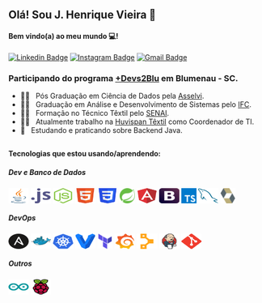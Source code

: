 ## Olá! Sou J. Henrique Vieira 👋
#### Bem vindo(a) ao meu mundo 💻!

 [![Linkedin Badge](https://img.shields.io/badge/-JulianoVieira-6633cc?-LinkedIn-blue?style=flat-square&logo=Linkedin&logoColor=white&link=https://www.linkedin.com/in/juliano-h-vieira/)](https://www.linkedin.com/in/juliano-h-vieira/) 
 [![Instagram Badge](https://img.shields.io/badge/-Jucabnu-blue?style=flat-square&logo=Instagram&logoColor=white&link=https://www.instagram.com/jucabnu/)](https://www.instagram.com/jucabnu/) 
[![Gmail Badge](https://img.shields.io/badge/-julianovieira.bc@gmail.com-6633cc?style=flat-square&logo=Gmail&logoColor=white&link=mailto:julianovieira.bc@gmail.com)](mailto:nandodevs@gmail.com)

### Participando do programa [+Devs2Blu](https://devs2blu.com.br/) em Blumenau - SC.

- 👨‍🎓  &nbsp; Pós Graduação em Ciência de Dados pela [Asselvi](https://portal.uniasselvi.com.br/). 
- 👨‍🎓  &nbsp; Graduação em Análise e Desenvolvimento de Sistemas pelo [IFC](https://ifc.edu.br/).
- 👨‍🎓  &nbsp; Formação no Técnico Têxtil pelo [SENAI](https://sc.senai.br/).
- 👨‍💻 &nbsp; Atualmente trabalho na [Huvispan Têxtil](http://huvispan.com.br/) como Coordenador de TI.
- 📖 &nbsp; Estudando e praticando sobre Backend Java.

##

<div style="display: inline_block">
  <h4>Tecnologias que estou usando/aprendendo:</h4>
  
  <h5>Dev e Banco de Dados</h5>
 
   <img align="center" alt="Java" height="30" width="40" src="https://github.com/jucabnu/jucabnu/blob/main/java-icon.svg">
   <img align="center" alt="Javascript" height="30" width="40" src="https://github.com/jucabnu/jucabnu/blob/main/javascript-icon.svg">
   <img align="center" alt="NodeJs" height="30" width="40" src="https://github.com/jucabnu/jucabnu/blob/main/nodejs-icon.svg">   
   <img align="center" alt="Html5" height="30" width="40" src="https://github.com/jucabnu/jucabnu/blob/main/w3_html5-icon.svg">
   <img align="center" alt="Css3" height="30" width="40" src="https://github.com/jucabnu/jucabnu/blob/main/w3_css-icon.svg">
   <img align="center" alt="Spring" height="30" width="30" src="https://github.com/jucabnu/jucabnu/blob/main/springio-icon.svg">
   <img align="center" alt="Angular" height="30" width="40" src="https://github.com/jucabnu/jucabnu/blob/main/angular-icon.svg"> 
   <img align="center" alt="Bootstrap" height="30" width="40" src="https://github.com/jucabnu/jucabnu/blob/main/getbootstrap-icon.svg">
 <img align="center" alt="TypeScript" height="30" width="30" src="https://github.com/jucabnu/jucabnu/blob/main/typescriptlang-icon.svg">
 <img align="center" alt="Mysql" height="30" width="40" src="https://github.com/jucabnu/jucabnu/blob/main/mysql-icon.svg">
 <img align="center" alt="Hibernate" height="30" width="30" src="https://github.com/jucabnu/jucabnu/blob/main/hibernate-icon.svg">
 
  <h5>DevOps</h5>
 
   <img align="center" alt="Ansible" height="30" width="40" src="https://github.com/jucabnu/jucabnu/blob/main/ansible-icon.svg">
   <img align="center" alt="Docker" height="30" width="40" src="https://github.com/jucabnu/jucabnu/blob/main/docker-icon.svg">
   <img align="center" alt="Kubernetes" height="30" width="40" src="https://github.com/jucabnu/jucabnu/blob/main/kubernetes-icon.svg"> 
   <img align="center" alt="Vagrant" height="30" width="40" src="https://github.com/jucabnu/jucabnu/blob/main/vagrantup-icon.svg">
   <img align="center" alt="Terraform" height="30" width="30" src="https://github.com/jucabnu/jucabnu/blob/main/terraformio-icon.svg">
   <img align="center" alt="Grafana" height="30" width="40" src="https://github.com/jucabnu/jucabnu/blob/main/grafana-icon.svg">
   <img align="center" alt="Puppet" height="30" width="40" src="https://github.com/jucabnu/jucabnu/blob/main/puppet-icon.svg">
   <img align="center" alt="Jenkins" height="30" width="40" src="https://github.com/jucabnu/jucabnu/blob/main/jenkins-icon.svg">
   <img align="center" alt="Git" height="30" width="40" src="https://github.com/jucabnu/jucabnu/blob/main/git-scm-icon.svg">
    
  <h5>Outros</h5>
 
   <img align="center" alt="Arduino" height="30" width="40" src="https://github.com/jucabnu/jucabnu/blob/main/arduino-icon.svg">
   <img align="center" alt="RaspBerryPi" height="30" width="40" src="https://github.com/jucabnu/jucabnu/blob/main/raspberrypi-icon.svg">
 
 
 </div> 
